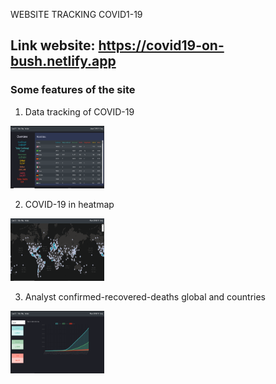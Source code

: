 WEBSITE TRACKING COVID1-19

## Link website: https://covid19-on-bush.netlify.app

### Some features of the site

1. Data tracking of COVID-19

<img src="./image/data.png" width="150px" height="100px">

2. COVID-19 in heatmap

<img src="./image/map.png" width="150px" height="100px">

3. Analyst confirmed-recovered-deaths global and countries

<img src="./image/analyst.png" width="150px" height="100px">
